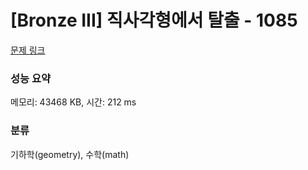 # [Bronze III] 직사각형에서 탈출 - 1085 

[문제 링크](https://www.acmicpc.net/problem/1085) 

### 성능 요약

메모리: 43468 KB, 시간: 212 ms

### 분류

기하학(geometry), 수학(math)

